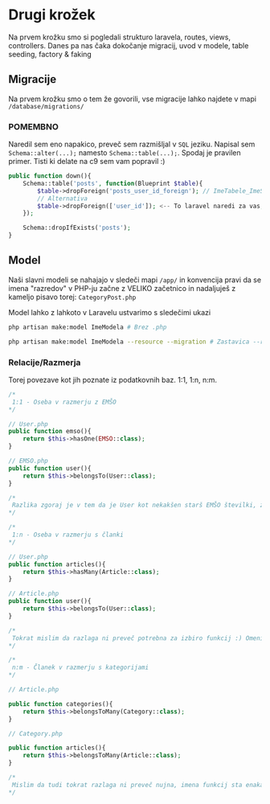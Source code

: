 # Drugi krožek

   Na prvem krožku smo si pogledali strukturo laravela, routes, views, controllers. Danes pa nas čaka dokočanje migracij, uvod v modele, table seeding, factory & faking

## Migracije

Na prvem krožku smo o tem že govorili, vse migracije lahko najdete v mapi `/database/migrations/`

### POMEMBNO

Naredil sem eno napakico, preveč sem razmišljal v `SQL` jeziku. Napisal sem `Schema::alter(...);` namesto `Schema::table(...);`. Spodaj je pravilen primer. Tisti ki delate na c9 sem vam popravil :)

```php
public function down(){
    Schema::table('posts', function(Blueprint $table){
        $table->dropForeign('posts_user_id_foreign'); // ImeTabele_ImeStolpca_foreign <-- konvencija za brisanje tujih ključev.
        // Alternativa
        $table->dropForeign(['user_id']); <-- To laravel naredi za vas, deluje le v primeru ko vi niste ob ustvarjanju tabele preimenovali identifikatorja tujega ključa.
    });

    Schema::dropIfExists('posts');
}
```

## Model

Naši slavni modeli se nahajajo v sledeči mapi `/app/` in konvencija pravi da se imena "razredov" v PHP-ju začne z VELIKO začetnico in nadaljuješ z kameljo pisavo torej: `CategoryPost.php`

Model lahko z lahkoto v Laravelu ustvarimo s sledečimi ukazi

```bash
php artisan make:model ImeModela # Brez .php

php artisan make:model ImeModela --resource --migration # Zastavica --resource vam bo poleg modela ustvarila še pripadajoč Controller --migration pa migracijsko datoteko
```

### Relacije/Razmerja

Torej povezave kot jih poznate iz podatkovnih baz. 1:1, 1:n, n:m.

```php
/*
 1:1 - Oseba v razmerju z EMŠO
*/

// User.php
public function emso(){
    return $this->hasOne(EMSO::class);
}

// EMSO.php
public function user(){
    return $this->belongsTo(User::class);
} 

/*
 Razlika zgoraj je v tem da je User kot nekakšen starš EMŠO številki, zato pri uporabniku rečemo hasOne pri EMŠO razredu pa belongsTo, ker pripada uporabniku
*/
```

```php
/*
 1:n - Oseba v razmerju s članki
*/

// User.php
public function articles(){
    return $this->hasMany(Article::class);
}

// Article.php
public function user(){
    return $this->belongsTo(User::class);
}

/*
 Tokrat mislim da razlaga ni preveč potrebna za izbiro funkcij :) Omenil pa bi da uporabnik lahko ima več člankov, zato je ime funkcije zapisan v množini.
*/
```

```php
/*
 n:m - Članek v razmerju s kategorijami
*/

// Article.php

public function categories(){
    return $this->belongsToMany(Category::class);
}

// Category.php

public function articles(){
    return $this->belongsToMany(Article::class);
}

/*
 Mislim da tudi tokrat razlaga ni preveč nujna, imena funkcij sta enaka, ker je le enako razmerje. Imena funkcij pa enako v množini.
*/
```
